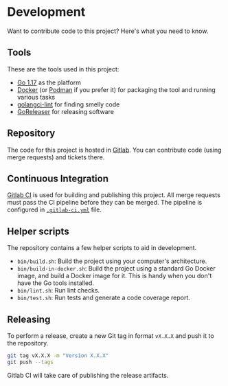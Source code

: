 # Development

Want to contribute code to this project?
Here's what you need to know.

## Tools

These are the tools used in this project:

* [Go 1.17](https://golang.org/) as the platform
* [Docker](https://www.docker.com/) (or [Podman](https://podman.io/) if you prefer it) for packaging the tool and running various tasks
* [golangci-lint](https://golangci-lint.run/) for finding smelly code
* [GoReleaser](https://goreleaser.com/) for releasing software

## Repository

The code for this project is hosted in [Gitlab](https://gitlab.com/polarsquad/eks-auth-sync).
You can contribute code (using merge requests) and tickets there.

## Continuous Integration

[Gitlab CI](https://gitlab.com/polarsquad/eks-auth-sync/-/pipelines) is used for building and publishing this project.
All merge requests must pass the CI pipeline before they can be merged.
The pipeline is configured in [`.gitlab-ci.yml`](../.gitlab-ci.yml) file.

## Helper scripts

The repository contains a few helper scripts to aid in development.

* `bin/build.sh`:
  Build the project using your computer's architecture.
* `bin/build-in-docker.sh`:
  Build the project using a standard Go Docker image, and build a Docker image for it.
  This is handy when you don't have the Go tools installed.
* `bin/lint.sh`:
  Run lint checks.
* `bin/test.sh`:
  Run tests and generate a code coverage report.

## Releasing

To perform a release, create a new Git tag in format `vX.X.X` and push it to the repository.

```bash
git tag vX.X.X -m "Version X.X.X"
git push --tags
```

Gitlab CI will take care of publishing the release artifacts.
